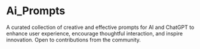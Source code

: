 # Ai_Prompts
A curated collection of creative and effective prompts for AI and ChatGPT to enhance user experience, encourage thoughtful interaction, and inspire innovation. Open to contributions from the community.
